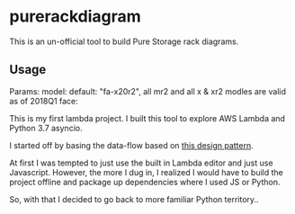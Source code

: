 # purerackdiagram

This is an un-official tool to build Pure Storage rack diagrams.

## Usage


Params:
model: default: "fa-x20r2", all mr2 and all x & xr2 modles are valid as of 2018Q1
face: 


This is my first lambda project.  I built this tool to explore AWS Lambda and Python 3.7 asyncio.  

I started off by basing the data-flow based on [this design pattern](https://aws.amazon.com/blogs/compute/resize-images-on-the-fly-with-amazon-s3-aws-lambda-and-amazon-api-gateway/).

At first I was tempted to just use the built in Lambda editor and just use Javascript.  However, the more I dug in, I realized I would have to build the project offline and package up dependencies where I used JS or Python.  

So, with that I decided to go back to more familiar Python territory..
